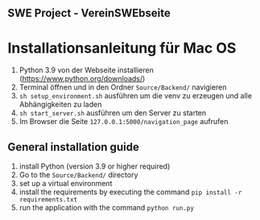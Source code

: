 ## SWE Project - VereinSWEbseite

# Installationsanleitung für Mac OS

1. Python 3.9 von der Webseite installieren (https://www.python.org/downloads/)
2. Terminal öffnen und in den Ordner `Source/Backend/` navigieren
3. `sh setup_environment.sh` ausführen um die venv zu erzeugen und alle Abhängigkeiten zu laden
4. `sh start_server.sh` ausführen um den Server zu starten
5. Im Browser die Seite `127.0.0.1:5000/navigation_page` aufrufen

## General installation guide
1. install Python (version 3.9 or higher required)
2. Go to the `Source/Backend/` directory
3. set up a virtual environment
4. install the requirements by executing the command `pip install -r requirements.txt`
5. run the application with the command `python run.py`    
